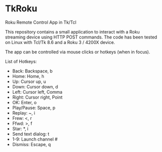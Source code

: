 # TkRoku
Roku Remote Control App in Tk/Tcl

This repository contains a small application to interact with
a Roku streaming device using HTTP POST commands. The code has
been tested on Linux with Tcl/Tk 8.6 and a Roku 3 / 4200X device.

The app can be controlled via mouse clicks or hotkeys (when in focus).

List of Hotkeys:

- Back: Backspace, b
- Home: Home, h
- Up: Cursor up, u
- Down: Cursor down, d
- Left: Cursor left, Comma
- Right: Cursor right, Point
- OK: Enter, o
- Play/Pause: Space, p
- Replay: ~, i
- Frew: <, r
- Ffwd: >, f
- Star: *, i
- Send text dialog: t
- 1-9: Launch channel #
- Dismiss: Escape, q
